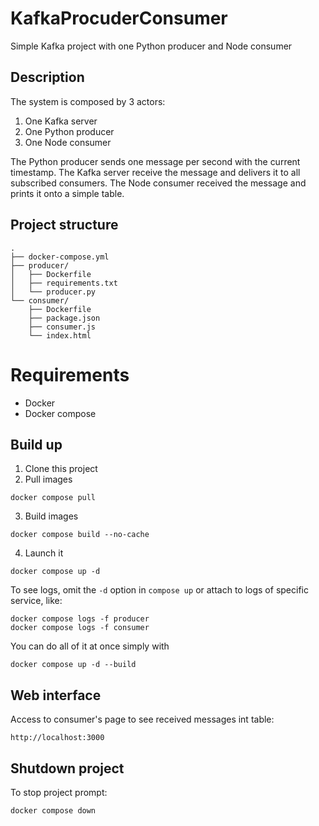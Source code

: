 # KafkaProcuderConsumer
Simple Kafka project with one Python producer and Node consumer

## Description

The system is composed by 3 actors:
1. One Kafka server
2. One Python producer
3. One Node consumer

The Python producer sends one message per second with the current timestamp.
The Kafka server receive the message and delivers it to all subscribed consumers.
The Node consumer received the message and prints it onto a simple table.

## Project structure

```
.
├── docker-compose.yml
├── producer/
│   ├── Dockerfile
│   ├── requirements.txt
│   └── producer.py
└── consumer/
    ├── Dockerfile
    ├── package.json
    ├── consumer.js
    └── index.html
```

# Requirements

- Docker
- Docker compose

## Build up

1. Clone this project
2. Pull images
```
docker compose pull
```
3. Build images
```
docker compose build --no-cache
```
4. Launch it
```
docker compose up -d
```

To see logs, omit the `-d` option in `compose up` or attach to logs of specific service, like:
```
docker compose logs -f producer
docker compose logs -f consumer
```

You can do all of it at once simply with
```
docker compose up -d --build
```

## Web interface

Access to consumer's page to see received messages int table:
```
http://localhost:3000
```

## Shutdown project

To stop project prompt:
```
docker compose down
```